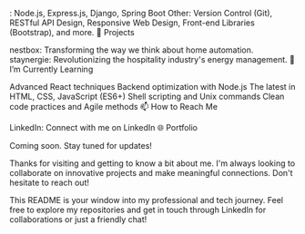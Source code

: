 : Node.js, Express.js, Django, Spring Boot
Other: Version Control (Git), RESTful API Design, Responsive Web Design, Front-end Libraries (Bootstrap), and more.
🚀 Projects

nestbox: Transforming the way we think about home automation.
staynergie: Revolutionizing the hospitality industry's energy management.
🌱 I’m Currently Learning

Advanced React techniques
Backend optimization with Node.js
The latest in HTML, CSS, JavaScript (ES6+)
Shell scripting and Unix commands
Clean code practices and Agile methods
📫 How to Reach Me

LinkedIn: Connect with me on LinkedIn
🌐 Portfolio

Coming soon. Stay tuned for updates!

Thanks for visiting and getting to know a bit about me. I'm always looking to collaborate on innovative projects and make meaningful connections. Don't hesitate to reach out!

This README is your window into my professional and tech journey. Feel free to explore my repositories and get in touch through LinkedIn for collaborations or just a friendly chat!
